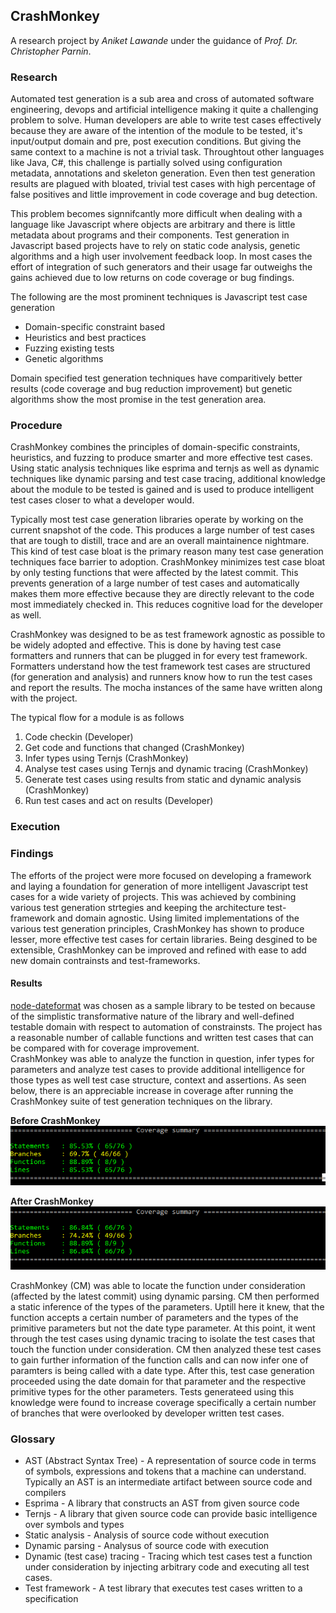 ## CrashMonkey
A research project by *Aniket Lawande* under the guidance of *Prof. Dr. Christopher Parnin*.

### Research
Automated test generation is a sub area and cross of automated software engineering, devops and artificial intelligence making it quite a challenging problem to solve. Human developers are able to write test cases effectively because they are aware of the intention of the module to be tested, it's input/output domain and pre, post execution conditions. But giving the same context to a machine is not a trivial task. Throughtout other languages like Java, C#, this challenge is partially solved using configuration metadata, annotations and skeleton generation. Even then test generation results are plagued with bloated, trivial test cases with high percentage of false positives and little improvement in code coverage and bug detection.

This problem becomes signnifcantly more difficult when dealing with a language like Javascript where objects are arbitrary and there is little metadata about programs and their components. Test generation in Javascript based projects have to rely on static code analysis, genetic algorithms and a high user involvement feedback loop. In most cases the effort of integration of such generators and their usage far outweighs the gains achieved due to low returns on code coverage or bug findings. 

The following are the most prominent techniques is Javascript test case generation
* Domain-specific constraint based
* Heuristics and best practices
* Fuzzing existing tests
* Genetic algorithms

Domain specified test generation techniques have comparitively better results (code coverage and bug reduction improvement) but genetic algorithms show the most promise in the test generation area.

### Procedure
CrashMonkey combines the principles of domain-specific constraints, heuristics, and fuzzing to produce smarter and more effective test cases. Using static analysis techniques like esprima and ternjs as well as dynamic techniques like dynamic parsing and test case tracing, additional knowledge about the module to be tested is gained and is used to produce intelligent test cases closer to what a developer would.

Typically most test case generation libraries operate by working on the current snapshot of the code. This produces a large number of test cases that are tough to distill, trace and are an overall maintainence nightmare. This kind of test case bloat is the primary reason many test case generation techniques face barrier to adoption. CrashMonkey minimizes test case bloat by only testing functions that were affected by the latest commit. This prevents generation of a large number of test cases and automatically makes them more effective because they are directly relevant to the code most immediately checked in. This reduces cognitive load for the developer as well.

CrashMonkey was designed to be as test framework agnostic as possible to be widely adopted and effective. This is done by having test case formatters and runners that can be plugged in for every test framework. Formatters understand how the test framework test cases are structured (for generation and analysis) and runners know how to run the test cases and report the results. The mocha instances of the same have written along with the project. 

The typical flow for a module is as follows  
1. Code checkin (Developer)  
2. Get code and functions that changed (CrashMonkey)  
3. Infer types using Ternjs (CrashMonkey)  
4. Analyse test cases using Ternjs and dynamic tracing (CrashMonkey)  
5. Generate test cases using results from static and dynamic analysis (CrashMonkey)  
6. Run test cases and act on results (Developer)

### Execution

### Findings
The efforts of the project were more focused on developing a framework and laying a foundation for generation of more intelligent Javascript test cases for a wide variety of projects. This was achieved by combining various test generation strtegies and keeping the architecture test-framework and domain agnostic. Using limited implementations of the various test generation principles, CrashMonkey has shown to produce lesser, more effective test cases for certain libraries. Being desgined to be extensible, CrashMonkey can be improved and refined with ease to add new domain contrainsts and test-frameworks.

#### Results
[node-dateformat]() was chosen as a sample library to be tested on because of the simplistic transformative nature of the library and well-defined testable domain with respect to automation of constrainsts. The project has a reasonable number of callable functions and written test cases that can be compared with for coverage improvement.  
CrashMonkey was able to analyze the function in question, infer types for parameters and analyze test cases to provide additional intelligence for those types as well test case structure, context and assertions. As seen below, there is an appreciable increase in coverage after running the CrashMonkey suite of test generation techniques on the library.

**Before CrashMonkey**  
![](./Coverage1.png)  

**After CrashMonkey**  
![](./Coverage2.png)

CrashMonkey (CM) was able to locate the function under consideration (affected by the latest commit) using dynamic parsing. CM then performed a static inference of the types of the parameters. Uptill here it knew, that the function accepts a certain number of parameters and the types of the primitive parameters but not the date type parameter. At this point, it went through the test cases using dynamic tracing to isolate the test cases that touch the function under consideration. CM then analyzed these test cases to gain further information of the function calls and can now infer one of paramters is being called with a date type. After this, test case generation proceeded using the date domain for that parameter and the respective primitive types for the other parameters. Tests generateed using this knowledge were found to increase coverage specifically a certain number of branches that were overlooked by developer written test cases.

### Glossary
* AST (Abstract Syntax Tree) - A representation of source code in terms of symbols, expressions and tokens that a machine can understand. Typically an AST is an intermediate artifact between source code and compilers
* Esprima - A library that constructs an AST from given source code
* Ternjs - A library that given source code can provide basic intelligence over symbols and types
* Static analysis - Analysis of source code without execution
* Dynamic parsing - Analysus of source code with execution
* Dynamic (test case) tracing - Tracing which test cases test a function under consideration by injecting arbitrary code and executing all test cases.
* Test framework - A test library that executes test cases written to a specification
